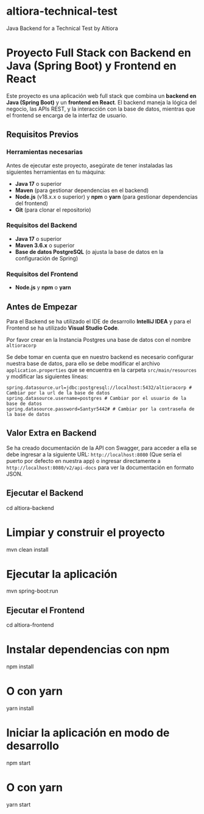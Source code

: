 # altiora-technical-test
Java Backend for a Technical Test by Altiora

# Proyecto Full Stack con Backend en Java (Spring Boot) y Frontend en React

Este proyecto es una aplicación web full stack que combina un **backend en Java (Spring Boot)** y un **frontend en React**. El backend maneja la lógica del negocio, las APIs REST, y la interacción con la base de datos, mientras que el frontend se encarga de la interfaz de usuario.

## Requisitos Previos

### Herramientas necesarias

Antes de ejecutar este proyecto, asegúrate de tener instaladas las siguientes herramientas en tu máquina:

- **Java 17** o superior
- **Maven** (para gestionar dependencias en el backend)
- **Node.js** (v18.x.x o superior) y **npm** o **yarn** (para gestionar dependencias del frontend)
- **Git** (para clonar el repositorio)

### Requisitos del Backend

- **Java 17** o superior
- **Maven 3.6.x** o superior
- **Base de datos PostgreSQL** (o ajusta la base de datos en la configuración de Spring)

### Requisitos del Frontend

- **Node.js** y **npm** o **yarn**

## Antes de Empezar
Para el Backend se ha utilizado el IDE de desarrollo **IntelliJ IDEA** y para el Frontend se ha utilizado **Visual Studio Code**.

Por favor crear en la Instancia Postgres una base de datos con el nombre `altioracorp`

Se debe tomar en cuenta que en nuestro backend es necesario configurar nuestra base de datos, para ello se debe modificar el archivo `application.properties` que se encuentra en la carpeta `src/main/resources` y modificar las siguientes líneas:

```properties
spring.datasource.url=jdbc:postgresql://localhost:5432/altioracorp # Cambiar por la url de la base de datos
spring.datasource.username=postgres # Cambiar por el usuario de la base de datos
spring.datasource.password=Santyr5442# # Cambiar por la contraseña de la base de datos
```	

## Valor Extra en Backend
Se ha creado documentación de la API con Swagger, para acceder a ella se debe ingresar a la siguiente URL: `http://localhost:8080` (Que sería el puerto por defecto en nuestra app) o ingresar directamente a `http://localhost:8080/v2/api-docs` para ver la documentación en formato JSON.

## Ejecutar el Backend
cd altiora-backend

# Limpiar y construir el proyecto
mvn clean install

# Ejecutar la aplicación
mvn spring-boot:run

## Ejecutar el Frontend
cd altiora-frontend

# Instalar dependencias con npm
npm install

# O con yarn
yarn install

# Iniciar la aplicación en modo de desarrollo
npm start

# O con yarn
yarn start
